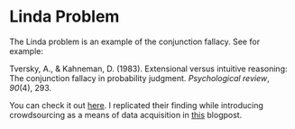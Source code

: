 # Linda Problem
The Linda problem is an example of the conjunction fallacy. See for example:

Tversky, A., & Kahneman, D. (1983). Extensional versus intuitive reasoning:
The conjunction fallacy in probability judgment. _Psychological review_, _90_(4), 293.

You can check it out [here](http://jeps-demo.herokuapp.com/). I replicated their finding
while introducing crowdsourcing as a means of data acquisition in [this](http://blog.efpsa.org/2014/10/27/crowdsource-your-research-with-style-2/)
blogpost.
